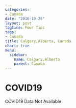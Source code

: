```yaml
---
categories:
- Canada
date: "2016-10-29"
layout: post
tagline: Four Tips
tags:
- Canada
title: Calgary,Alberta, Canada
chart: true
menu:
  sidebar:
    name: Calgary,Alberta
    parent: Canada
---
```



# COVID19
COVID19 Data Not Available
